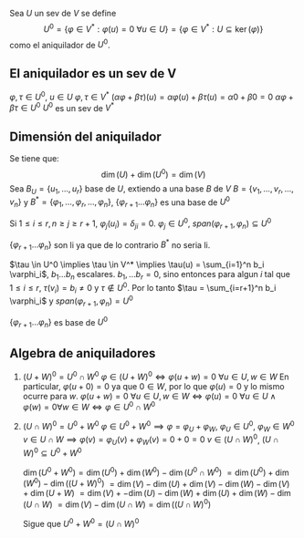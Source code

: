 Sea $U$ un sev de $V$ se define
$$U^0 = \{\varphi \in V^* : \varphi(u) = 0 \: \forall u \in U\} = \{\varphi  \in V^* : U \subseteq \ker(\varphi)\}$$
como el aniquilador de $U^0$.

## El aniquilador es un sev de V
$\varphi, \tau \in U^0$, $u \in U$
$\varphi,\tau \in V^*$
$(\alpha \varphi + \beta \tau)(u) = \alpha\varphi(u) + \beta \tau(u) = \alpha 0 + \beta 0 = 0$
$\alpha \varphi + \beta \tau \in U^0$
$U^0$ es un sev de $V^*$

## Dimensión del aniquilador
Se tiene que:
$$\dim(U) + \dim(U^0) = \dim(V)$$
Sea $B_U = \{u_1,\dots,u_r\}$ base de $U$, extiendo a una base $B$ de $V$
$B=\{v_1,\dots,v_r,\dots,v_n\}$ y $B^*=\{\varphi_1,\dots,\varphi_r,\dots,\varphi_n\}$, $\{\varphi_{r+1}\dots \varphi_n\}$ es una base de $U^0$

Si $1\leq i\leq r,n \geq j\geq r+1$, $\varphi_{j}(u_i) = \delta_{ji} = 0$. $\varphi_j \in U^0$, $span(\varphi_{r+1},\varphi_n) \subseteq U^0$

$\{\varphi_{r+1}\dots \varphi_n\}$ son li ya que de lo contrario $B^*$ no seria li.

$\tau \in U^0 \implies \tau \in V^* \implies \tau(u) = \sum_{i=1}^n b_i \varphi_i$, $b_1\dots b_n$ escalares.
$b_1,\dots b_r = 0$, sino entonces para algun $i$ tal que $1\leq i \leq r$, $\tau(v_i) = b_i \neq 0$ y $\tau \notin U^0$.
Por lo tanto $\tau = \sum_{i=r+1}^n b_i \varphi_i$ y $span(\varphi_{r+1},\varphi_n) = U^0$

$\{\varphi_{r+1}\dots \varphi_n\}$ es base de $U^0$

## Algebra de aniquiladores
1) $(U+W)^0 = U^0 \cap W^0$
	$\varphi \in (U+W)^0 \iff \varphi(u+w)=0 \: \forall u \in U, w \in W$
	En particular, $\varphi(u+0)=0$ ya que $0 \in W$, por lo que $\varphi(u)=0$ y lo mismo ocurre para $w$.
	$\varphi(u+w)=0 \: \forall u \in U, w \in W \iff \varphi(u)=0 \: \forall u \in U \land \varphi(w)=0 \forall w \in W \iff \varphi \in U^0 \cap W^0$

2) $(U \cap W)^0 = U^0 + W^0$
	$\varphi \in U^0 + W^0 \implies \varphi = \varphi_U + \varphi_W$, $\varphi_U \in U^0$, $\varphi_W \in W^0$
	$v \in U \cap W \implies \varphi(v) = \varphi_U(v) + \varphi_W(v)=0+0=0$
	$v \in (U \cap W)^0$, $(U \cap W)^0 \subseteq U^0 + W^0$

	$\dim(U^0 + W^0) = \dim(U^0) + \dim(W^0) - \dim(U^0 \cap W^0)$
	$=\dim(U^0)+\dim(W^0)-\dim((U + W)^0)$
	$=\dim(V)-\dim(U)+\dim(V)-\dim(W)-\dim(V)+\dim(U+W)$
	$=\dim(V)+-\dim(U) - \dim(W) + \dim(U)+\dim(W)-\dim(U \cap W)$
	$=\dim(V)-\dim(U \cap W) = \dim((U \cap W)^0)$

	Sigue que $U^0+W^0 = (U \cap W)^0$
	